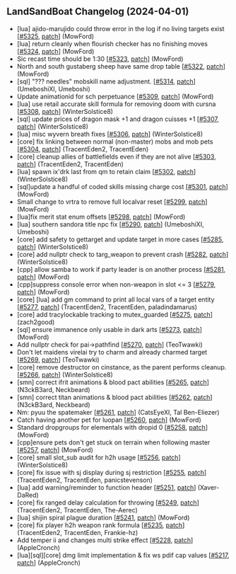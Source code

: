 ## LandSandBoat Changelog (2024-04-01)
- [lua] ajido-marujido could throw error in the log if no living targets exist [[#5325](https://github.com/LandSandBoat/server/pull/5325), [patch](https://github.com/LandSandBoat/server/pull/5325.patch)] (MowFord)
- [lua] return cleanly when flourish checker has no finishing moves [[#5324](https://github.com/LandSandBoat/server/pull/5324), [patch](https://github.com/LandSandBoat/server/pull/5324.patch)] (MowFord)
- Sic recast time should be 1:30 [[#5323](https://github.com/LandSandBoat/server/pull/5323), [patch](https://github.com/LandSandBoat/server/pull/5323.patch)] (MowFord)
- North and south gustaberg sheep have same drop table [[#5322](https://github.com/LandSandBoat/server/pull/5322), [patch](https://github.com/LandSandBoat/server/pull/5322.patch)] (MowFord)
- [sql] "??? needles" mobskill name adjustment. [[#5314](https://github.com/LandSandBoat/server/pull/5314), [patch](https://github.com/LandSandBoat/server/pull/5314.patch)] (UmeboshiXI, Umeboshi)
- Update animationid for sch perpetuance [[#5309](https://github.com/LandSandBoat/server/pull/5309), [patch](https://github.com/LandSandBoat/server/pull/5309.patch)] (MowFord)
- [lua] use retail accurate skill formula for removing doom with cursna [[#5308](https://github.com/LandSandBoat/server/pull/5308), [patch](https://github.com/LandSandBoat/server/pull/5308.patch)] (WinterSolstice8)
- [sql] update prices of dragon mask +1 and dragon cuisses +1 [[#5307](https://github.com/LandSandBoat/server/pull/5307), [patch](https://github.com/LandSandBoat/server/pull/5307.patch)] (WinterSolstice8)
- [lua] misc wyvern breath fixes [[#5306](https://github.com/LandSandBoat/server/pull/5306), [patch](https://github.com/LandSandBoat/server/pull/5306.patch)] (WinterSolstice8)
- [core] fix linking between normal (non-master) mobs and mob pets [[#5304](https://github.com/LandSandBoat/server/pull/5304), [patch](https://github.com/LandSandBoat/server/pull/5304.patch)] (TracentEden2, TracentEden)
- [core] cleanup allies of battlefields even if they are not alive [[#5303](https://github.com/LandSandBoat/server/pull/5303), [patch](https://github.com/LandSandBoat/server/pull/5303.patch)] (TracentEden2, TracentEden)
- [lua] spawn ix'drk last from qm to retain claim [[#5302](https://github.com/LandSandBoat/server/pull/5302), [patch](https://github.com/LandSandBoat/server/pull/5302.patch)] (WinterSolstice8)
- [sql]update a handful of coded skills missing charge cost [[#5301](https://github.com/LandSandBoat/server/pull/5301), [patch](https://github.com/LandSandBoat/server/pull/5301.patch)] (MowFord)
- Small change to vrtra to remove full localvar reset [[#5299](https://github.com/LandSandBoat/server/pull/5299), [patch](https://github.com/LandSandBoat/server/pull/5299.patch)] (MowFord)
- [lua]fix merit stat enum offsets [[#5298](https://github.com/LandSandBoat/server/pull/5298), [patch](https://github.com/LandSandBoat/server/pull/5298.patch)] (MowFord)
- [lua] southern sandora title npc fix [[#5290](https://github.com/LandSandBoat/server/pull/5290), [patch](https://github.com/LandSandBoat/server/pull/5290.patch)] (UmeboshiXI, Umeboshi)
- [core] add safety to gettarget and update target in more cases [[#5285](https://github.com/LandSandBoat/server/pull/5285), [patch](https://github.com/LandSandBoat/server/pull/5285.patch)] (WinterSolstice8)
- [core] add nullptr check to targ_weapon to prevent crash [[#5282](https://github.com/LandSandBoat/server/pull/5282), [patch](https://github.com/LandSandBoat/server/pull/5282.patch)] (WinterSolstice8)
- [cpp] allow samba to work if party leader is on another process [[#5281](https://github.com/LandSandBoat/server/pull/5281), [patch](https://github.com/LandSandBoat/server/pull/5281.patch)] (MowFord)
- [cpp]suppress console error when non-weapon in slot <= 3 [[#5279](https://github.com/LandSandBoat/server/pull/5279), [patch](https://github.com/LandSandBoat/server/pull/5279.patch)] (MowFord)
- [core] [lua] add gm command to print all local vars of a target entity [[#5277](https://github.com/LandSandBoat/server/pull/5277), [patch](https://github.com/LandSandBoat/server/pull/5277.patch)] (TracentEden2, TracentEden, paladindamarus)
- [core] add tracylockable tracking to mutex_guarded [[#5275](https://github.com/LandSandBoat/server/pull/5275), [patch](https://github.com/LandSandBoat/server/pull/5275.patch)] (zach2good)
- [sql] ensure immanence only usable in dark arts [[#5273](https://github.com/LandSandBoat/server/pull/5273), [patch](https://github.com/LandSandBoat/server/pull/5273.patch)] (MowFord)
- Add nullptr check for pai->pathfind [[#5270](https://github.com/LandSandBoat/server/pull/5270), [patch](https://github.com/LandSandBoat/server/pull/5270.patch)] (TeoTwawki)
- Don't let maidens virelai try to charm and already charmed target [[#5269](https://github.com/LandSandBoat/server/pull/5269), [patch](https://github.com/LandSandBoat/server/pull/5269.patch)] (TeoTwawki)
- [core] remove destructor on cinstance, as the parent performs cleanup. [[#5266](https://github.com/LandSandBoat/server/pull/5266), [patch](https://github.com/LandSandBoat/server/pull/5266.patch)] (WinterSolstice8)
- [smn] correct ifrit animations & blood pact abilities [[#5265](https://github.com/LandSandBoat/server/pull/5265), [patch](https://github.com/LandSandBoat/server/pull/5265.patch)] (N3ckB3ard, Neckbeard)
- [smn] correct titan animations & blood pact abilities [[#5262](https://github.com/LandSandBoat/server/pull/5262), [patch](https://github.com/LandSandBoat/server/pull/5262.patch)] (N3ckB3ard, Neckbeard)
- Nm: pyuu the spatemaker [[#5261](https://github.com/LandSandBoat/server/pull/5261), [patch](https://github.com/LandSandBoat/server/pull/5261.patch)] (CatsEyeXI, Tal Ben-Eliezer)
- Catch having another pet for luopan [[#5260](https://github.com/LandSandBoat/server/pull/5260), [patch](https://github.com/LandSandBoat/server/pull/5260.patch)] (MowFord)
- Standard dropgroups for elementals with dropid 0 [[#5258](https://github.com/LandSandBoat/server/pull/5258), [patch](https://github.com/LandSandBoat/server/pull/5258.patch)] (MowFord)
- [cpp]ensure pets don't get stuck on terrain when following master [[#5257](https://github.com/LandSandBoat/server/pull/5257), [patch](https://github.com/LandSandBoat/server/pull/5257.patch)] (MowFord)
- [core] small slot_sub audit for h2h usage [[#5256](https://github.com/LandSandBoat/server/pull/5256), [patch](https://github.com/LandSandBoat/server/pull/5256.patch)] (WinterSolstice8)
- [core] fix issue with sj display during sj restriction [[#5255](https://github.com/LandSandBoat/server/pull/5255), [patch](https://github.com/LandSandBoat/server/pull/5255.patch)] (TracentEden2, TracentEden, panicstevenson)
- [lua] add warning/reminder to function header [[#5251](https://github.com/LandSandBoat/server/pull/5251), [patch](https://github.com/LandSandBoat/server/pull/5251.patch)] (Xaver-DaRed)
- [core] fix ranged delay calculation for throwing [[#5249](https://github.com/LandSandBoat/server/pull/5249), [patch](https://github.com/LandSandBoat/server/pull/5249.patch)] (TracentEden2, TracentEden, The-Aerec)
- [lua] shijin spiral plague duration [[#5241](https://github.com/LandSandBoat/server/pull/5241), [patch](https://github.com/LandSandBoat/server/pull/5241.patch)] (MowFord)
- [core] fix player h2h weapon rank formula [[#5235](https://github.com/LandSandBoat/server/pull/5235), [patch](https://github.com/LandSandBoat/server/pull/5235.patch)] (TracentEden2, TracentEden, Frankie-hz)
- Add temper ii and changes multi strike effect [[#5228](https://github.com/LandSandBoat/server/pull/5228), [patch](https://github.com/LandSandBoat/server/pull/5228.patch)] (AppleCronch)
- [lua][sql][core] dmg limit implementation & fix ws pdif cap values [[#5217](https://github.com/LandSandBoat/server/pull/5217), [patch](https://github.com/LandSandBoat/server/pull/5217.patch)] (AppleCronch)
